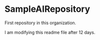 # SampleAIRepository
First repository in this organization.

I am modifying this  readme file after 12 days.
